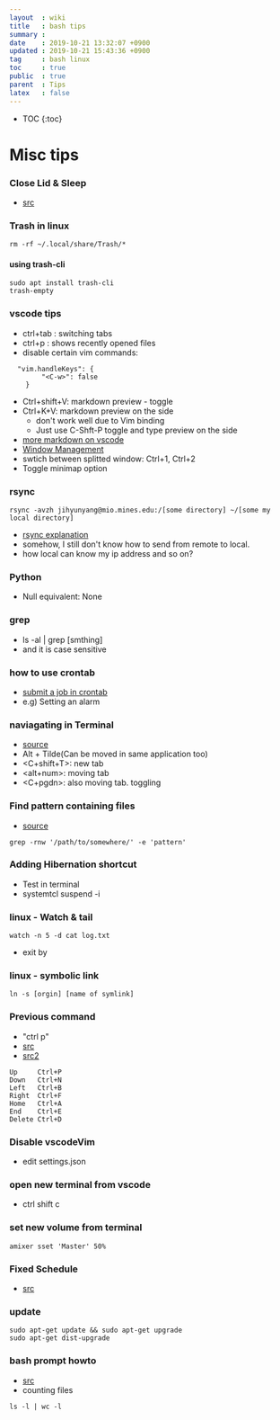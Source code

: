 ```yaml
---
layout  : wiki
title   : bash tips
summary : 
date    : 2019-10-21 13:32:07 +0900
updated : 2019-10-21 15:43:36 +0900
tag     : bash linux
toc     : true
public  : true
parent  : Tips
latex   : false
---
```

* TOC
{:toc}


# Misc tips
### Close Lid & Sleep
- [src](https://itsfoss.com/ubuntu-close-lid-suspend/)
### Trash in linux
```
rm -rf ~/.local/share/Trash/*
```
#### using trash-cli
```
sudo apt install trash-cli
trash-empty
```
### vscode tips
- ctrl+tab : switching tabs
- ctrl+p : shows recently opened files
- disable certain vim commands:
```
  "vim.handleKeys": {
        "<C-w>": false
    }
```
- Ctrl+shift+V: markdown preview - toggle
- Ctrl+K+V: markdown preview on the side
    - don't work well due to Vim binding
    - Just use C-Shft-P toggle and type preview on the side
- [more markdown on vscode](https://code.visualstudio.com/docs/languages/markdown#_markdown-preview)
- [Window Management](https://code.visualstudio.com/docs/getstarted/keybindings#_editorwindow-management)
- swtich between splitted window: Ctrl+1, Ctrl+2
- Toggle minimap option
### rsync
```
rsync -avzh jihyunyang@mio.mines.edu:/[some directory] ~/[some my local directory]
```
- [rsync explanation](https://www.tecmint.com/rsync-local-remote-file-synchronization-commands/)
- somehow, I still don't know how to send from remote to local.
- how local can know my ip address and so on?
### Python
- Null equivalent: None
### grep
- ls -al | grep [smthing]
- and it is case sensitive

### how to use crontab
- [submit a job in crontab](https://awc.com.my/uploadnew/5ffbd639c5e6eccea359cb1453a02bed_Setting%20Up%20Cron%20Job%20Using%20crontab.pdf)
- e.g) Setting an alarm

### naviagating in Terminal
- [source](https://askubuntu.com/questions/423529/how-to-efficiently-switch-between-several-terminal-windows-using-the-keyboard)
- Alt + Tilde(Can be moved in same application too)
- <C+shift+T>: new tab
- <alt+num>: moving tab
- <C+pgdn>: also moving tab. toggling
### Find pattern containing files
- [source](https://stackoverflow.com/questions/16956810/how-do-i-find-all-files-containing-specific-text-on-linux)
```
grep -rnw '/path/to/somewhere/' -e 'pattern'
```
### Adding Hibernation shortcut
- Test in terminal
- systemtcl suspend -i
### linux - Watch & tail
```
watch -n 5 -d cat log.txt
```
- exit by <C-C>
### linux - symbolic link
```
ln -s [orgin] [name of symlink]
```

### Previous command
- "ctrl p"
- [src](https://www.thegeekstuff.com/2008/08/15-examples-to-master-linux-command-line-history)
- [src2](https://unix.stackexchange.com/questions/147563/how-do-i-repeat-the-last-command-without-using-the-arrow-keys)
```
Up     Ctrl+P
Down   Ctrl+N
Left   Ctrl+B
Right  Ctrl+F
Home   Ctrl+A
End    Ctrl+E
Delete Ctrl+D
```
### Disable vscodeVim
- edit settings.json

### open new terminal from vscode 
- ctrl shift c
### set new volume from terminal
```
amixer sset 'Master' 50%
```
### Fixed Schedule
- [src](https://www.iwillteachyoutoberich.com/blog/time-management-how-an-mit-postdoc-writes-3-books-a-phd-defense-and-6-peer-reviewed-papers-and-finishes-by-530pm/)

### update
```
sudo apt-get update && sudo apt-get upgrade 
sudo apt-get dist-upgrade
```
### bash prompt howto
- [src](http://tldp.org/HOWTO/Bash-Prompt-HOWTO/index.html)
- counting files
```
ls -l | wc -l
```
